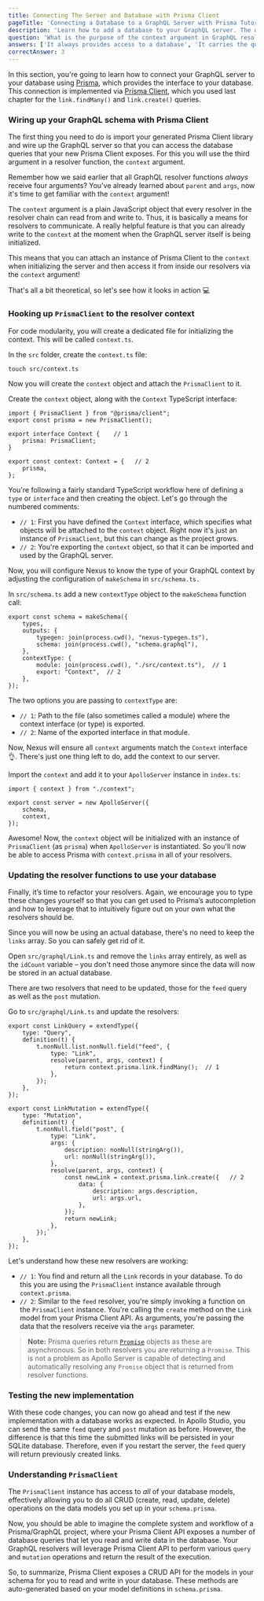 ```yaml
---
title: Connecting The Server and Database with Prisma Client
pageTitle: 'Connecting a Database to a GraphQL Server with Prisma Tutorial'
description: 'Learn how to add a database to your GraphQL server. The database is accessed using Prisma Client.'
question: 'What is the purpose of the context argument in GraphQL resolvers?'
answers: ['It always provides access to a database', 'It carries the query arguments', 'It is used for authentication', 'It lets resolvers communicate with each other']
correctAnswer: 3
---
```


In this section, you're going to learn how to connect your GraphQL server to your database using [Prisma](https://www.prisma.io), which provides the interface to your database. This connection is
implemented via [Prisma Client](https://www.prisma.io/docs/reference/tools-and-interfaces/prisma-client), which you used last chapter for the `link.findMany()` and `link.create()` queries. 

### Wiring up your GraphQL schema with Prisma Client

The first thing you need to do is import your generated Prisma Client library and wire up the GraphQL server so that you can access the database queries that your new Prisma Client exposes. For this you will use the third argument in a resolver function, the `context` argument. 


Remember how we said earlier that all GraphQL resolver functions _always_ receive four arguments? You've already learned about `parent` and `args`, now it's time to get familiar with the `context` argument!

The `context` argument is a plain JavaScript object that every resolver in the resolver chain can read from and write to. Thus, it is basically a means for resolvers to communicate. A really helpful
feature is that you can already write to the `context` at the moment when the GraphQL server itself is being initialized.

This means that you can attach an instance of Prisma Client to the `context` when initializing the server and then access it from inside our resolvers via the `context` argument!

That's all a bit theoretical, so let's see how it looks in action 💻

### Hooking up `PrismaClient` to the resolver context

For code modularity, you will create a dedicated file for initializing the context. This will be called `context.ts`. 

<Instruction>

In the `src` folder, create the `context.ts` file:

```bash(path=".../hackernews-typescript/")
touch src/context.ts 

```
</Instruction>

Now you will create the `context` object and attach the `PrismaClient` to it. 


<Instruction>

Create the `context` object, along with the `Context` TypeScript interface:

```typescript(path=".../hackernews-typescript/src/context.ts")
import { PrismaClient } from "@prisma/client";
export const prisma = new PrismaClient();

export interface Context {    // 1
    prisma: PrismaClient;
}

export const context: Context = {   // 2
    prisma,
};

```

</Instruction>


You're following a fairly standard TypeScript workflow here of defining a `type` or `interface` and then creating the object. Let's go through the numbered comments: 

- `// 1`: First you have defined the `Context` interface, which specifies what objects will be attached to the `context` object. Right now it's just an instance of `PrismaClient`, but this can change as the project grows. 
- `// 2`: You're exporting the `context` object, so that it can be imported and used by the GraphQL server.


Now, you will configure Nexus to know the type of your GraphQL context by adjusting the configuration of `makeSchema` in `src/schema.ts.` 


<Instruction>

In `src/schema.ts` add a new `contextType` object to the `makeSchema` function call:

```typescript{7-9}(path=".../hackernews-typescript/src/schema.ts")
export const schema = makeSchema({
    types,
    outputs: {
        typegen: join(process.cwd(), "nexus-typegen.ts"),
        schema: join(process.cwd(), "schema.graphql"),
    },
    contextType: {  
        module: join(process.cwd(), "./src/context.ts"),  // 1
        export: "Context",  // 2
    },
});
```

The two options you are passing to `contextType` are:

- `// 1`: Path to the file (also sometimes called a module) where the context interface (or type) is exported.
- `// 2`: Name of the exported interface in that module.
                                       

Now, Nexus will ensure all `context` arguments match the `Context` interface 👌. There's just one thing left to do, add the context to our server. 

<Instruction>           

Import the `context` and add it to your `ApolloServer` instance in `index.ts`:

```typescript{1,5}(path=".../hackernews-typescript/src/index.ts")    
import { context } from "./context";   

export const server = new ApolloServer({
    schema,
    context,    
});
```

Awesome! Now, the `context` object will be initialized with an instance of `PrismaClient` (as `prisma`) when 
`ApolloServer` is instantiated. So you'll now be able to access Prisma with `context.prisma` in all of your resolvers.        


### Updating the resolver functions to use your database

Finally, it’s time to refactor your resolvers. Again, we encourage you to type these changes yourself so that you can get used to Prisma’s autocompletion and how to leverage that to intuitively figure out on your own what the resolvers should be.

Since you will now be using an actual database, there's no need to keep the `links` array. So you can safely get rid of it. 

<Instruction>

Open `src/graphql/Link.ts` and remove the `links` array entirely, as well as the `idCount` variable – you don't need those anymore since the data will now be stored in an actual database.

</Instruction>


There are two resolvers that need to be updated, those for the `feed` query as well as the `post` mutation. 

<Instruction> 

Go to `src/graphql/Link.ts` and update the resolvers:

```typescript{7,23-30}(path="../hackernews-typescript/src/graphql/Link.ts")
export const LinkQuery = extendType({
    type: "Query",
    definition(t) {
        t.nonNull.list.nonNull.field("feed", {
            type: "Link",
            resolve(parent, args, context) {  
                return context.prisma.link.findMany();  // 1
            },
        });
    },
});

export const LinkMutation = extendType({
    type: "Mutation",
    definition(t) {
        t.nonNull.field("post", {
            type: "Link",
            args: {
                description: nonNull(stringArg()),
                url: nonNull(stringArg()),
            },
            resolve(parent, args, context) { 
                const newLink = context.prisma.link.create({   // 2
                    data: {
                        description: args.description,
                        url: args.url,
                    },
                });
                return newLink;
            },
        });`
    },
});

```

</Instruction>

Let's understand how these new resolvers are working:

- `// 1`: You find and return all the `Link` records in your database. To do this you are using the `PrismaClient` instance available through `context.prisma`.
- `// 2`: Similar to the `feed` resolver, you're simply invoking a function on the `PrismaClient` instance. You're calling the `create` method on the `Link` model from your Prisma Client API. As arguments, you're passing the data that the resolvers receive via the `args` parameter.


> **Note:** Prisma queries return [`Promise`](https://nodejs.dev/learn/understanding-javascript-promises) objects as these are asynchronous. So in both resolvers you are returning a `Promise`. This is not a problem as Apollo Server is capable of detecting and automatically resolving any `Promise` object that is returned from resolver functions. 


### Testing the new implementation

With these code changes, you can now go ahead and test if the new implementation with a database works as expected. In Apollo Studio, you can send the same `feed` query and `post` mutation as before. However, the difference is that this time the submitted links will be
persisted in your SQLite database. Therefore, even if you restart the server, the `feed` query will return previously created links.


### Understanding `PrismaClient`


The `PrismaClient` instance has access to _all_ of your database models, effectively allowing you to do all CRUD (create, read, update, delete) operations on the data models you set up in your `schema.prisma`. 

Now, you should be able to imagine the complete system and workflow of a Prisma/GraphQL project, where your Prisma Client API exposes a number of database queries that let you read and write data in
the database. Your GraphQL resolvers will leverage Prisma Client API to perform various `query` and `mutation` operations and return the result of the execution.

So, to summarize, Prisma Client exposes a CRUD API for the models in your schema for you to read and write in your database. These methods are auto-generated based on your model definitions in
`schema.prisma`.
